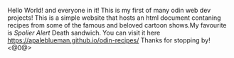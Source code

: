Hello World! and everyone in it!
This is my first of many odin web dev projects!
This is a simple website that hosts an html document contaning recipes from some of the famous and beloved cartoon shows.My favourite is *Spolier Alert* Death sandwich.
You can visit it here https://apaleblueman.github.io/odin-recipes/
Thanks for stopping by!<@0@>


